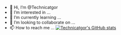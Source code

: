 - 👋 Hi, I’m @Technicatgor
- 👀 I’m interested in ...
- 🌱 I’m currently learning ...
- 💞️ I’m looking to collaborate on ...
- 📫 How to reach me ...
[![Technicatgor's GitHub stats](https://github-readme-stats.vercel.app/api?username=Technicatgor)](https://github.com/anuraghazra/github-readme-stats)
<!---
Technicatgor/Technicatgor is a ✨ special ✨ repository because its `README.md` (this file) appears on your GitHub profile.
You can click the Preview link to take a look at your changes.
--->
